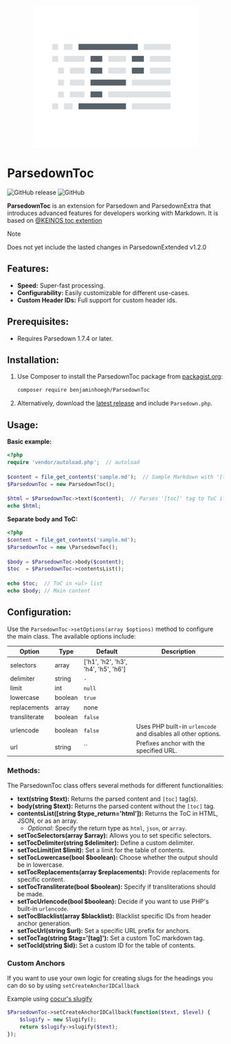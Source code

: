 <p align="center">
  <a href="https://github.com/BenjaminHoegh/ParsedownToc">
    <img alt="ParsedownToc" src="https://github.com/BenjaminHoegh/ParsedownToc/blob/master/.github/parsedownToc.png" height="330" />
  </a>
</p>

# ParsedownToc
![GitHub release](https://img.shields.io/github/release/BenjaminHoegh/ParsedownToc.svg?style=flat-square)
![GitHub](https://img.shields.io/github/license/BenjaminHoegh/ParsedownToc.svg?style=flat-square)

**ParsedownToc** is an extension for Parsedown and ParsedownExtra that introduces advanced features for developers working with Markdown. It is based on [@KEINOS toc extention](https://github.com/KEINOS/parsedown-extension_table-of-contents)

> [!NOTE]
> Does not yet include the lasted changes in ParsedownExtended v1.2.0

## Features:
- **Speed:** Super-fast processing.
- **Configurability:** Easily customizable for different use-cases.
- **Custom Header IDs:** Full support for custom header ids.

## Prerequisites:
- Requires Parsedown 1.7.4 or later.

## Installation:
1. Use Composer to install the ParsedownToc package from [packagist.org](https://packagist.org/packages/benjaminhoegh/parsedown-toc):
   ```bash
   composer require benjaminhoegh/ParsedownToc
   ```
2. Alternatively, download the [latest release](https://github.com/BenjaminHoegh/ParsedownToc/releases/latest) and include `Parsedown.php`.

## Usage:
**Basic example:**
```php
<?php
require 'vendor/autoload.php';  // autoload

$content = file_get_contents('sample.md');  // Sample Markdown with '[toc]' tag
$ParsedownToc = new ParsedownToc();

$html = $ParsedownToc->text($content);  // Parses '[toc]' tag to ToC if exists
echo $html;
```

**Separate body and ToC:**
```php
<?php
$content = file_get_contents('sample.md');
$ParsedownToc = new \ParsedownToc();

$body = $ParsedownToc->body($content);
$toc  = $ParsedownToc->contentsList();

echo $toc;  // ToC in <ul> list
echo $body; // Main content
```

## Configuration:
Use the `ParsedownToc->setOptions(array $options)` method to configure the main class. The available options include:

| Option         | Type     | Default                                 | Description                                                   |
|----------------|----------|-----------------------------------------|---------------------------------------------------------------|
| selectors      | array    | ['h1', 'h2', 'h3', 'h4', 'h5', 'h6']    |                                                               |
| delimiter      | string   | `-`                                     |                                                               |
| limit          | int      | `null`                                  |                                                               |
| lowercase      | boolean  | `true`                                  |                                                               |
| replacements   | array    | none                                    |                                                               |
| transliterate  | boolean  | `false`                                 |                                                               |
| urlencode      | boolean  | `false`                                 | Uses PHP built-in `urlencode` and disables all other options. |
| url            | string   | ``                                      | Prefixes anchor with the specified URL.                       |

### Methods:
The ParsedownToc class offers several methods for different functionalities:

- **text(string $text):** Returns the parsed content and `[toc]` tag(s).
- **body(string $text):** Returns the parsed content without the `[toc]` tag.
- **contentsList([string $type_return='html']):** Returns the ToC in HTML, JSON, or as an array.
    - _Optional:_ Specify the return type as `html`, `json`, or `array`.
- **setTocSelectors(array $array):** Allows you to set specific selectors.
- **setTocDelimiter(string $delimiter):** Define a custom delimiter.
- **setTocLimit(int $limit):** Set a limit for the table of contents.
- **setTocLowercase(bool $boolean):** Choose whether the output should be in lowercase.
- **setTocReplacements(array $replacements):** Provide replacements for specific content.
- **setTocTransliterate(bool $boolean):** Specify if transliterations should be made.
- **setTocUrlencode(bool $boolean):** Decide if you want to use PHP's built-in `urlencode`.
- **setTocBlacklist(array $blacklist):** Blacklist specific IDs from header anchor generation.
- **setTocUrl(string $url):** Set a specific URL prefix for anchors.
- **setTocTag(string $tag='[tag]'):** Set a custom ToC markdown tag.
- **setTocId(string $id):** Set a custom ID for the table of contents.

### Custom Anchors
If you want to use your own logic for creating slugs for the headings you can do so by using `setCreateAnchorIDCallback`

Example using [cocur's slugify](https://github.com/cocur/slugify)
```php
$ParsedownToc->setCreateAnchorIDCallback(function($text, $level) {
    $slugify = new Slugify();
    return $slugify->slugify($text);
});
```



